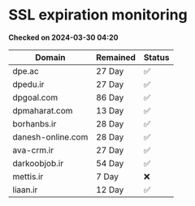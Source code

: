 # SSL expiration monitoring

**Checked on 2024-03-30 04:20**

| Domain | Remained | Status       |
|--------|----------|--------------|
| dpe.ac     | 27 Day   | ✅ |
| dpedu.ir     | 27 Day   | ✅ |
| dpgoal.com     | 86 Day   | ✅ |
| dpmaharat.com     | 13 Day   | ✅ |
| borhanbs.ir     | 28 Day   | ✅ |
| danesh-online.com     | 28 Day   | ✅ |
| ava-crm.ir     | 27 Day   | ✅ |
| darkoobjob.ir     | 54 Day   | ✅ |
| mettis.ir     | 7 Day   | ❌ |
| liaan.ir     | 12 Day   | ✅ |

